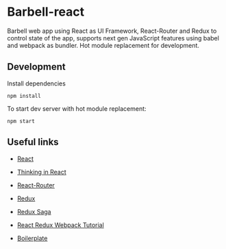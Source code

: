 # Barbell-react

Barbell web app using React as UI Framework, React-Router and Redux to control state of the app,
supports next gen JavaScript features using babel and webpack as bundler.
Hot module replacement for development.

## Development

Install dependencies
```shell
npm install
```

To start dev server with hot module replacement:
```shell
npm start
```

## Useful links

- [React](https://facebook.github.io/react/docs/tutorial.html)
- [Thinking in React](https://facebook.github.io/react/docs/thinking-in-react.html)
- [React-Router](https://github.com/reactjs/react-router-tutorial)
- [Redux](http://redux.js.org/docs/introduction/index.html)
- [Redux Saga](https://redux-saga.js.org/)

- [React Redux Webpack Tutorial](http://jpsierens.com/tutorial-react-redux-webpack/)
- [Boilerplate](https://github.com/jpsierens/webpack-react-redux)
